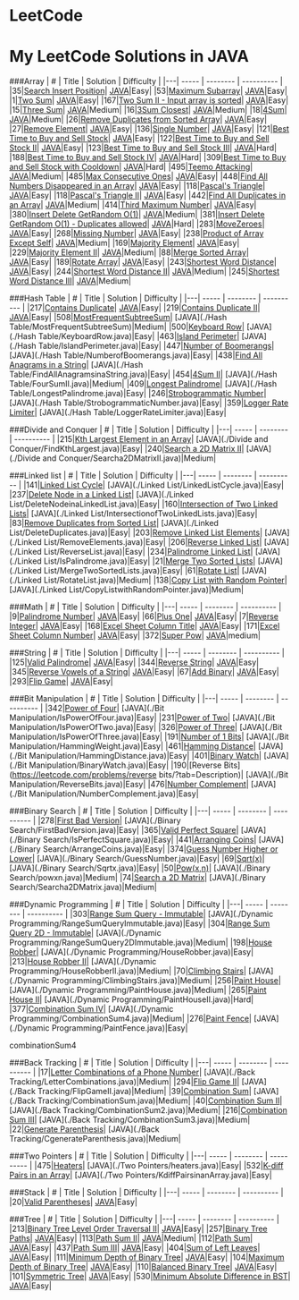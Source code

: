 # LeetCode

My LeetCode Solutions in JAVA
========

###Array
| # | Title | Solution | Difficulty |
|---| ----- | -------- | ---------- |
|35|[Search Insert Position](https://leetcode.com/problems/search-insert-position/)| [JAVA](./Array/SearchInsertPosition.java)|Easy|
|53|[Maximum Subarray](https://leetcode.com/problems/maximum-subarray/)| [JAVA](./Array/MaximumSubarray.java)|Easy|
|1|[Two Sum](https://leetcode.com/problems/two-sum/)| [JAVA](./Array/TwoSum.java)|Easy|
|167|[Two Sum II - Input array is sorted](https://leetcode.com/problems/two-sum-ii-input-array-is-sorted/)| [JAVA](./Array/TwoSumII.java)|Easy|
|15|[Three Sum](https://leetcode.com/problems/3sum/)| [JAVA](./Array/ThreeSum.java)|Medium|
|16|[3Sum Closest](https://leetcode.com/problems/3sum-closest/?tab=Description)| [JAVA](./Array/ThreeSumClosest.java)|Medium|
|18|[4Sum](https://leetcode.com/problems/4sum/)| [JAVA](./Array/FourSum.java)|Medium|
|26|[Remove Duplicates from Sorted Array](https://leetcode.com/problems/remove-duplicates-from-sorted-array/)| [JAVA](./Array/RemoveDuplicatesfromSortedArray.java)|Easy|
|27|[Remove Element](https://leetcode.com/problems/remove-element/)| [JAVA](./Array/RemoveElement.java)|Easy|
|136|[Single Number](https://leetcode.com/problems/single-number/)| [JAVA](./Array/SingleNumber.java)|Easy|
|121|[Best Time to Buy and Sell Stock](https://leetcode.com/problems/best-time-to-buy-and-sell-stock/?tab=Description)| [JAVA](./Array/BestTimetoBuyandSellStock.java)|Easy|
|122|[Best Time to Buy and Sell Stock II](https://leetcode.com/problems/best-time-to-buy-and-sell-stock-ii/?tab=Description)| [JAVA](./Array/BestTimetoBuyandSellStockII.java)|Easy|
|123|[Best Time to Buy and Sell Stock III](https://leetcode.com/problems/best-time-to-buy-and-sell-stock-iii/?tab=Description)| [JAVA](./Array/BestTimetoBuyandSellStockIII.java)|Hard|
|188|[Best Time to Buy and Sell Stock IV](https://leetcode.com/problems/best-time-to-buy-and-sell-stock-iv/?tab=Description)| [JAVA](./Array/BestTimetoBuyandSellStockIV.java)|Hard|
|309|[Best Time to Buy and Sell Stock with Cooldown](https://leetcode.com/problems/best-time-to-buy-and-sell-stock-with-cooldown/)| [JAVA](./Array/BestTimetoBuyandSellStockwithCooldown.java)|Hard|
|495|[Teemo Attacking](https://leetcode.com/problems/teemo-attacking/)| [JAVA](./Array/TeemoAttacking.java)|Medium|
|485|[Max Consecutive Ones](https://leetcode.com/problems/max-consecutive-ones/)| [JAVA](./Array/MaxConsecutiveOnes.java)|Easy|
|448|[Find All Numbers Disappeared in an Array](https://leetcode.com/problems/find-all-numbers-disappeared-in-an-array/)| [JAVA](./Array/FindAllNumbersDisappearedinanArray.java)|Easy|
|118|[Pascal's Triangle](https://leetcode.com/problems/pascals-triangle/)| [JAVA](./Array/PascalsTriangle.java)|Easy|
|118|[Pascal's Triangle II](https://leetcode.com/problems/pascals-triangle-ii/)| [JAVA](./Array/PascalsTriangleII.java)|Easy|
|442|[Find All Duplicates in an Array](https://leetcode.com/problems/find-all-duplicates-in-an-array/)| [JAVA](./Array/FindAllDuplicatesinanArray.java)|Medium|
|414|[Third Maximum Number](https://leetcode.com/problems/third-maximum-number/)| [JAVA](./Array/ThirdMaximumNumber.java)|Easy|
|380|[Insert Delete GetRandom O(1)](https://leetcode.com/problems/insert-delete-getrandom-o1/)| [JAVA](./Array/RandomizedSet.java)|Medium|
|381|[Insert Delete GetRandom O(1) - Duplicates allowed](https://leetcode.com/problems/insert-delete-getrandom-o1-duplicates-allowed/)| [JAVA](./Array/RandomizedCollection.java)|Hard|
|283|[MoveZeroes](https://leetcode.com/problems/move-zeroes/)| [JAVA](./Array/MoveZeroes.java)|Easy|
|268|[Missing Number](https://leetcode.com/problems/missing-number/)| [JAVA](./Array/MissingNumber.java)|Easy|
|238|[Product of Array Except Self](https://leetcode.com/problems/product-of-array-except-self/)| [JAVA](./Array/ProductofArrayExceptSelf.java)|Medium|
|169|[Majority Element](https://leetcode.com/problems/majority-element/)| [JAVA](./Array/MajorityElement.java)|Easy|
|229|[Majority Element II](https://leetcode.com/problems/majority-element-ii/)| [JAVA](./Array/MajorityElement2.java)|Medium|
|88|[Merge Sorted Array](https://leetcode.com/problems/merge-sorted-array/)| [JAVA](./Array/MergeSortedArray.java)|Easy|
|189|[Rotate Array](https://leetcode.com/problems/rotate-array/)| [JAVA](./Array/RotateArray.java)|Easy|
|243|[Shortest Word Distance](https://leetcode.com/problems/shortest-word-distance/?tab=Description/)| [JAVA](./Array/ShortestWordDistance.java)|Easy|
|244|[Shortest Word Distance II](https://leetcode.com/problems/shortest-word-distance-ii/?tab=Description)| [JAVA](./Array/ShortestWordDistanceII.java)|Medium|
|245|[Shortest Word Distance III](https://leetcode.com/problems/shortest-word-distance-iii/?tab=Description)| [JAVA](./Array/ShortestWordDistanceIII.java)|Medium|



###Hash Table
| # | Title | Solution | Difficulty |
|---| ----- | -------- | ---------- |
|217|[Contains Duplicate](https://leetcode.com/problems/contains-duplicate-ii/?tab=Description)| [JAVA](./Array/ContainsDuplicate.java)|Easy|
|219|[Contains Duplicate II](https://leetcode.com/problems/contains-duplicate-ii/)| [JAVA](./Array/ContainsDuplicateII.java)|Easy|
|508|[MostFrequentSubtreeSum](https://leetcode.com/problems/most-frequent-subtree-sum/)| [JAVA](./Hash Table/MostFrequentSubtreeSum)|Medium|
|500|[Keyboard Row](https://leetcode.com/problems/keyboard-row/)| [JAVA](./Hash Table/KeyboardRow.java)|Easy|
|463|[Island Perimeter](https://leetcode.com/problems/island-perimeter/)| [JAVA](./Hash Table/IslandPerimeter.java)|Easy|
|447|[Number of Boomerangs](https://leetcode.com/problems/number-of-boomerangs/)| [JAVA](./Hash Table/NumberofBoomerangs.java)|Easy|
|438|[Find All Anagrams in a String](https://leetcode.com/problems/find-all-anagrams-in-a-string/)| [JAVA](./Hash Table/FindAllAnagramsinaString.java)|Easy|
|454|[4Sum II](https://leetcode.com/problems/4sum-ii/?tab=Description)| [JAVA](./Hash Table/FourSumII.java)|Medium|
|409|[Longest Palindrome](https://leetcode.com/problems/longest-palindrome/?tab=Description)| [JAVA](./Hash Table/LongestPalindrome.java)|Easy|
|246|[Strobogrammatic Number](https://leetcode.com/problems/strobogrammatic-number/?tab=Description)| [JAVA](./Hash Table/StrobogrammaticNumber.java)|Easy|
|359|[Logger Rate Limiter](https://leetcode.com/problems/logger-rate-limiter/?tab=Description)| [JAVA](./Hash Table/LoggerRateLimiter.java)|Easy|


###Divide and Conquer
| # | Title | Solution | Difficulty |
|---| ----- | -------- | ---------- |
|215|[Kth Largest Element in an Array](https://leetcode.com/problems/kth-largest-element-in-an-array/?tab=Description)| [JAVA](./Divide and Conquer/FindKthLargest.java)|Easy|
|240|[Search a 2D Matrix II](https://leetcode.com/problems/search-a-2D-matrix-ii/?tab=Description)| [JAVA](./Divide and Conquer/Searcha2DMatrixII.java)|Medium|


###Linked list
| # | Title | Solution | Difficulty |
|---| ----- | -------- | ---------- |
|141|[Linked List Cycle](https://leetcode.com/problems/linked-list-cycle/)| [JAVA](./Linked List/LinkedListCycle.java)|Easy|
|237|[Delete Node in a Linked List](https://leetcode.com/problems/delete-node-in-a-linked-list/)| [JAVA](./Linked List/DeleteNodeinaLinkedList.java)|Easy|
|160|[Intersection of Two Linked Lists](https://leetcode.com/problems/intersection-of-two-linked-lists/)| [JAVA](./Linked List/IntersectionofTwoLinkedLists.java)|Easy|
|83|[Remove Duplicates from Sorted List](https://leetcode.com/problems/remove-duplicates-from-sorted-list/)| [JAVA](./Linked List/DeleteDuplicates.java)|Easy|
|203|[Remove Linked List Elements](https://leetcode.com/problems/remove-linked-list-elements/)| [JAVA](./Linked List/RemoveElements.java)|Easy|
|206|[Reverse Linked List](https://leetcode.com/problems/reverse-linked-list/)| [JAVA](./Linked List/ReverseList.java)|Easy|
|234|[Palindrome Linked List](https://leetcode.com/problems/palindrome-linked-list/)| [JAVA](./Linked List/IsPalindrome.java)|Easy|
|21|[Merge Two Sorted Lists](https://leetcode.com/problems/merge-two-sorted-lists/)| [JAVA](./Linked List/MergeTwoSortedLists.java)|Easy|
|61|[Rotate List](https://leetcode.com/problems/rotate-list/)| [JAVA](./Linked List/RotateList.java)|Medium|
|138|[Copy List with Random Pointer](https://leetcode.com/problems/copy-list-with-random-pointer/)| [JAVA](./Linked List/CopyListwithRandomPointer.java)|Medium|


###Math
| # | Title | Solution | Difficulty |
|---| ----- | -------- | ---------- |
|9|[Palindrome Number](https://leetcode.com/problems/palindrome-number/)| [JAVA](./Math/IsPalindrome.java)|Easy|
|66|[Plus One](https://leetcode.com/problems/plus-one/)| [JAVA](./Math/PlusOne.java)|Easy|
|7|[Reverse Integer](https://leetcode.com/problems/reverse-integer/)| [JAVA](./Math/ReverseInteger.java)|Easy|
|168|[Excel Sheet Column Title](https://leetcode.com/problems/excel-sheet-column-title/)| [JAVA](./Math/ExcelSheetColumnTitle.java)|Easy|
|171|[Excel Sheet Column Number](https://leetcode.com/problems/excel-sheet-column-number/)| [JAVA](./Math/ExcelSheetColumnNumber.java)|Easy|
|372|[Super Pow](https://leetcode.com/problems/super-pow/)| [JAVA](./Math/SuperPow.java)|medium|


###String
| # | Title | Solution | Difficulty |
|---| ----- | -------- | ---------- |
|125|[Valid Palindrome](https://leetcode.com/problems/valid-palindrome/)| [JAVA](./String/ValidPalindrome.java)|Easy|
|344|[Reverse String](https://leetcode.com/problems/reverse-string/)| [JAVA](./String/ReverseString.java)|Easy|
|345|[Reverse Vowels of a String](https://leetcode.com/problems/reverse-vowels-of-a-string/)| [JAVA](./String/ReverseVowelsofaString.java)|Easy|
|67|[Add Binary](https://leetcode.com/problems/add-binary/)| [JAVA](./String/AddBinary.java)|Easy|
|293|[Flip Game](https://leetcode.com/problems/flip-game/)| [JAVA](./String/FlipGame.java)|Easy|




###Bit Manipulation
| # | Title | Solution | Difficulty |
|---| ----- | -------- | ---------- |
|342|[Power of Four](https://leetcode.com/problems/power-of-four/?tab=Description)| [JAVA](./Bit Manipulation/IsPowerOfFour.java)|Easy|
|231|[Power of Two](https://leetcode.com/problems/power-of-two/?tab=Description)| [JAVA](./Bit Manipulation/IsPowerOfTwo.java)|Easy|
|326|[Power of Three](https://leetcode.com/problems/power-of-three/?tab=Description)| [JAVA](./Bit Manipulation/IsPowerOfThree.java)|Easy|
|191|[Number of 1 Bits](https://leetcode.com/problems/number-of-1-bits/?tab=Description)| [JAVA](./Bit Manipulation/HammingWeight.java)|Easy|
|461|[Hamming Distance](https://leetcode.com/problems/hamming-distance/?tab=Description)| [JAVA](./Bit Manipulation/HammingDistance.java)|Easy|
|401|[Binary Watch](https://leetcode.com/problems/binary-watch/?tab=Description)| [JAVA](./Bit Manipulation/BinaryWatch.java)|Easy|
|190|[Reverse Bits](https://leetcode.com/problems/reverse bits/?tab=Description)| [JAVA](./Bit Manipulation/ReverseBits.java)|Easy|
|476|[Number Complement](https://leetcode.com/problems/number-complement/?tab=Description)| [JAVA](./Bit Manipulation/NumberComplement.java)|Easy|


###Binary Search
| # | Title | Solution | Difficulty |
|---| ----- | -------- | ---------- |
|278|[First Bad Version](https://leetcode.com/problems/first-bad-version/)| [JAVA](./Binary Search/FirstBadVersion.java)|Easy|
|365|[Valid Perfect Square](https://leetcode.com/problems/valid-perfect-square/?tab=Description)| [JAVA](./Binary Search/IsPerfectSquare.java)|Easy|
|441|[Arranging Coins](https://leetcode.com/problems/arranging-coins/?tab=Description)| [JAVA](./Binary Search/ArrangeCoins.java)|Easy|
|374|[Guess Number Higher or Lower](https://leetcode.com/problems/guess-number-higher-or-lower/)| [JAVA](./Binary Search/GuessNumber.java)|Easy|
|69|[Sqrt(x)](https://leetcode.com/problems/sqrtx/)| [JAVA](./Binary Search/Sqrtx.java)|Easy|
|50|[Pow(x,n)](https://leetcode.com/problems/powx-n/)| [JAVA](./Binary Search/powxn.java)|Medium|
|74|[Search a 2D Matrix](https://leetcode.com/problems/search-a-2d-matrix/)| [JAVA](./Binary Search/Searcha2DMatrix.java)|Medium|

###Dynamic Programming
| # | Title | Solution | Difficulty |
|---| ----- | -------- | ---------- |
|303|[Range Sum Query - Immutable](https://leetcode.com/problems/range-sum-query-immutable/?tab=Description)| [JAVA](./Dynamic Programming/RangeSumQueryImmutable.java)|Easy|
|304|[Range Sum Query 2D - Immutable](https://leetcode.com/problems/range-sum-query-2d-immutable/?tab=Description)| [JAVA](./Dynamic Programming/RangeSumQuery2DImmutable.java)|Medium|
|198|[House Robber](https://leetcode.com/problems/house-robber/?tab=Descriptionn)| [JAVA](./Dynamic Programming/HouseRobber.java)|Easy|
|213|[House Robber II](https://leetcode.com/problems/house-robber-ii/?tab=Descriptionn)| [JAVA](./Dynamic Programming/HouseRobberII.java)|Medium|
|70|[Climbing Stairs](https://leetcode.com/problems/climbing-stairs/?tab=Description)| [JAVA](./Dynamic Programming/ClimbingStairs.java)|Medium|
|256|[Paint House](https://leetcode.com/problems/paint-house/?tab=Description)| [JAVA](./Dynamic Programming/PaintHouse.java)|Medium|
|265|[Paint House II](https://leetcode.com/problems/paint-house-ii/?tab=Description)| [JAVA](./Dynamic Programming/PaintHouseII.java)|Hard|
|377|[Combination Sum IV](https://leetcode.com/problems/combination-sum-iv/?tab=Description)| [JAVA](./Dynamic Programming/CombinationSum4.java)|Medium|
|276|[Paint Fence](https://leetcode.com/problems/paint-fence/?tab=Description)| [JAVA](./Dynamic Programming/PaintFence.java)|Easy|

combinationSum4

###Back Tracking
| # | Title | Solution | Difficulty |
|---| ----- | -------- | ---------- |
|17|[Letter Combinations of a Phone Number](https://leetcode.com/problems/letter-combinations-of-a-phone-number/)| [JAVA](./Back Tracking/LetterCombinations.java)|Medium|
|294|[Flip Game II](https://leetcode.com/problems/flip-game-ii/)| [JAVA](./Back Tracking/FlipGameII.java)|Medium|
|39|[Combination Sum](https://leetcode.com/problems/combination-sum/)| [JAVA](./Back Tracking/CombinationSum.java)|Medium|
|40|[Combination Sum II](https://leetcode.com/problems/combination-sum-ii/)| [JAVA](./Back Tracking/CombinationSum2.java)|Medium|
|216|[Combination Sum III](https://leetcode.com/problems/combination-sum-iii/)| [JAVA](./Back Tracking/CombinationSum3.java)|Medium|
|22|[Generate Parenthesis](https://leetcode.com/problems/generate-parenthesis/)| [JAVA](./Back Tracking/CgenerateParenthesis.java)|Medium|




###Two Pointers
| # | Title | Solution | Difficulty |
|---| ----- | -------- | ---------- |
|475|[Heaters](https://leetcode.com/problems/heaters/?tab=Description)| [JAVA](./Two Pointers/heaters.java)|Easy|
|532|[K-diff Pairs in an Array](https://leetcode.com/problems/k-diff-pairs-in-an-array/?tab=Description)| [JAVA](./Two Pointers/KdiffPairsinanArray.java)|Easy|

###Stack
| # | Title | Solution | Difficulty |
|---| ----- | -------- | ---------- |
|20|[Valid Parentheses](https://leetcode.com/problems/valid-parenthese/?tab=Description)| [JAVA](./Stack/ValidParenteses.java)|Easy|


###Tree
| # | Title | Solution | Difficulty |
|---| ----- | -------- | ---------- |
|213|[Binary Tree Level Order Traversal II](https://leetcode.com/problems/binary-tree-level-order-traversal-ii/?tab=Description)| [JAVA](./Tree/BinaryTreeLevelOrderTraversalII.java)|Easy|
|257|[Binary Tree Paths](https://leetcode.com/problems/binary-tree-paths/?tab=Description)| [JAVA](./Tree/BinaryTreePaths.java)|Easy|
|113|[Path Sum II](https://leetcode.com/problems/path-sum-ii/?tab=Description)| [JAVA](./Tree/PathSumII.java)|Medium|
|112|[Path Sum](https://leetcode.com/problems/path-sum/?tab=Description)| [JAVA](./Tree/PathSum.java)|Easy|
|437|[Path Sum III](https://leetcode.com/problems/path-sum-iii/?tab=Description)| [JAVA](./Tree/PathSumIII.java)|Easy|
|404|[Sum of Left Leaves](https://leetcode.com/problems/sum-of-left-leaves/)| [JAVA](./Tree/SumofLeftLeaves.java)|Easy|
|111|[Minimum Depth of Binary Tree](https://leetcode.com/problems/minimum-depth-of-binary-tree/?tab=Description)| [JAVA](./Tree/MinimumDepthofBinaryTree.java)|Easy|
|104|[Maximum Depth of Binary Tree](https://leetcode.com/problems/maximum-depth-of-binary-tree/?tab=Description)| [JAVA](./Tree/MaximumDepthofBinaryTree.java)|Easy|
|110|[Balanced Binary Tree](https://leetcode.com/problems/balanced-binary-tree/?tab=Description)| [JAVA](./Tree/BalancedBinaryTree.java)|Easy|
|101|[Symmetric Tree](https://leetcode.com/problems/symmetric-tree/?tab=Description)| [JAVA](./Tree/SymmetricTree.java)|Easy|
|530|[Minimum Absolute Difference in BST](https://leetcode.com/problems/minimum-absolute-difference-in-bst/?tab=Description)| [JAVA](./Tree/MinimumAbsoluteDifferenceinBST.java)|Easy|


